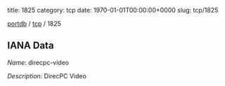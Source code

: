 title: 1825
category: tcp
date: 1970-01-01T00:00:00+0000
slug: tcp/1825

[portdb](/) / [tcp](/category/tcp.html) / 1825


## IANA Data

_Name:_ direcpc-video

_Description:_ DirecPC Video

